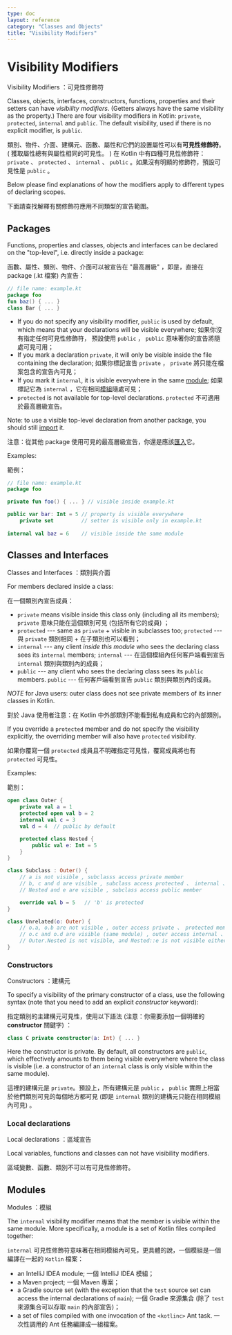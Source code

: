 ```yaml
---
type: doc
layout: reference
category: "Classes and Objects"
title: "Visibility Modifiers"
---
```


# Visibility Modifiers

Visibility Modifiers ：可見性修飾符

Classes, objects, interfaces, constructors, functions, properties and their setters can have _visibility modifiers_. (Getters always have the same visibility as the property.) There are four visibility modifiers in Kotlin: `private`, `protected`, `internal` and `public`. The default visibility, used if there is no explicit modifier, is `public`.

類別、物件、介面、建構元、函數、屬性和它們的設置屬性可以有**可見性修飾符**。 ( 獲取屬性總有與屬性相同的可見性。 ) 在 Kotlin 中有四種可見性修飾符： `private` 、 `protected` 、 `internal` 、 `public` 。如果沒有明顯的修飾符，預設可見性是 `public` 。

Below please find explanations of how the modifiers apply to different types of declaring scopes.

下面請查找解釋有關修飾符應用不同類型的宣告範圍。


## Packages

Functions, properties and classes, objects and interfaces can be declared on the "top-level", i.e. directly inside a package:

函數、屬性、類別、物件、介面可以被宣告在 "最高層級" ，即是，直接在 package (.kt 檔案) 內宣告：

``` kotlin
// file name: example.kt
package foo
fun baz() { ... }
class Bar { ... }
```

* If you do not specify any visibility modifier, `public` is used by default, which means that your declarations will be visible everywhere;
  如果你沒有指定任何可見性修飾符， 預設使用 `public` ， `public` 意味著你的宣告將隨處可見可用； 
* If you mark a declaration `private`, it will only be visible inside the file containing the declaration;
  如果你標記宣告 `private` ， `private` 將只能在檔案包含的宣告內可見；
* If you mark it `internal`, it is visible everywhere in the same [module](#modules);
  如果標記它為 `internal` ，它在相同[模組](#modules)隨處可見；
* `protected` is not available for top-level declarations.
  `protected` 不可適用於最高層級宣告。

Note: to use a visible top-level declaration from another package, you should still [import](packages.md#imports) it.

注意：從其他 package 使用可見的最高層級宣告，你還是應該[匯入](packages.md#imports)它。

Examples:

範例：

``` kotlin
// file name: example.kt
package foo

private fun foo() { ... } // visible inside example.kt

public var bar: Int = 5 // property is visible everywhere
    private set         // setter is visible only in example.kt
    
internal val baz = 6    // visible inside the same module
```


## Classes and Interfaces

Classes and Interfaces ：類別與介面

For members declared inside a class:

在一個類別內宣告成員：

* `private` means visible inside this class only (including all its members);
  `private` 意味只能在這個類別可見 (包括所有它的成員) ；
* `protected` --- same as `private` + visible in subclasses too;
  `protected` --- 與 `private` 類別相同 + 在子類別也可以看到；
* `internal` --- any client *inside this module* who sees the declaring class sees its `internal` members;
  `internal` --- 在這個模組內任何客戶端看到宣告 `internal` 類別與類別內的成員；
* `public` --- any client who sees the declaring class sees its `public` members.
  `public` --- 任何客戶端看到宣告 `public`  類別與類別內的成員。

*NOTE* for Java users: outer class does not see private members of its inner classes in Kotlin.

對於 Java 使用者注意：在 Kotlin 中外部類別不能看到私有成員和它的內部類別。

If you override a `protected` member and do not specify the visibility explicitly, the overriding member will also have `protected` visibility.

如果你覆寫一個 `protected` 成員且不明確指定可見性，覆寫成員將也有 `protected` 可見性。

Examples:

範別：

``` kotlin
open class Outer {
    private val a = 1
    protected open val b = 2
    internal val c = 3
    val d = 4  // public by default

    protected class Nested {
        public val e: Int = 5
    }
}

class Subclass : Outer() {
    // a is not visible , subclasss access private member
    // b, c and d are visible , subclass access protected 、 internal 、public member
    // Nested and e are visible , subclass access public member

    override val b = 5   // 'b' is protected
}

class Unrelated(o: Outer) {
    // o.a, o.b are not visible , outer access private 、 protected member
    // o.c and o.d are visible (same module) , outer access internal 、 public member
    // Outer.Nested is not visible, and Nested::e is not visible either , outer access nested member
}
```

### Constructors

Constructors ：建構元

To specify a visibility of the primary constructor of a class, use the following syntax (note that you need to add an explicit *constructor* keyword):

指定類別的主建構元可見性，使用以下語法 (注意：你需要添加一個明確的 **constructor** 關鍵字) ：

``` kotlin
class C private constructor(a: Int) { ... }
```

Here the constructor is private. By default, all constructors are `public`, which effectively amounts to them being visible everywhere where the class is visible (i.e. a constructor of an `internal` class is only visible within the same module).

這裡的建構元是 `private`。預設上，所有建構元是 `public` ， `public` 實際上相當於他們類別可見的每個地方都可見 (即是 `internal` 類別的建構元只能在相同模組內可見) 。

### Local declarations

Local declarations ：區域宣告

Local variables, functions and classes can not have visibility modifiers.

區域變數、函數、類別不可以有可見性修飾符。


## Modules

Modules ：模組

The `internal` visibility modifier means that the member is visible within the same module. More specifically, a module is a set of Kotlin files compiled together:

`internal` 可見性修飾符意味著在相同模組內可見，更具體的說，一個模組是一個編譯在一起的 `Kotlin` 檔案：

  * an IntelliJ IDEA module;
    一個 IntelliJ IDEA 模組；
  * a Maven project;
    一個 Maven 專案；
  * a Gradle source set (with the exception that the `test` source set can access the internal declarations of `main`);
    一個 Gradle 來源集合 (除了 `test` 來源集合可以存取 `main` 的內部宣告)；
  * a set of files compiled with one invocation of the `<kotlinc>` Ant task.
    一次性調用的 Ant 任務編譯成一組檔案。
